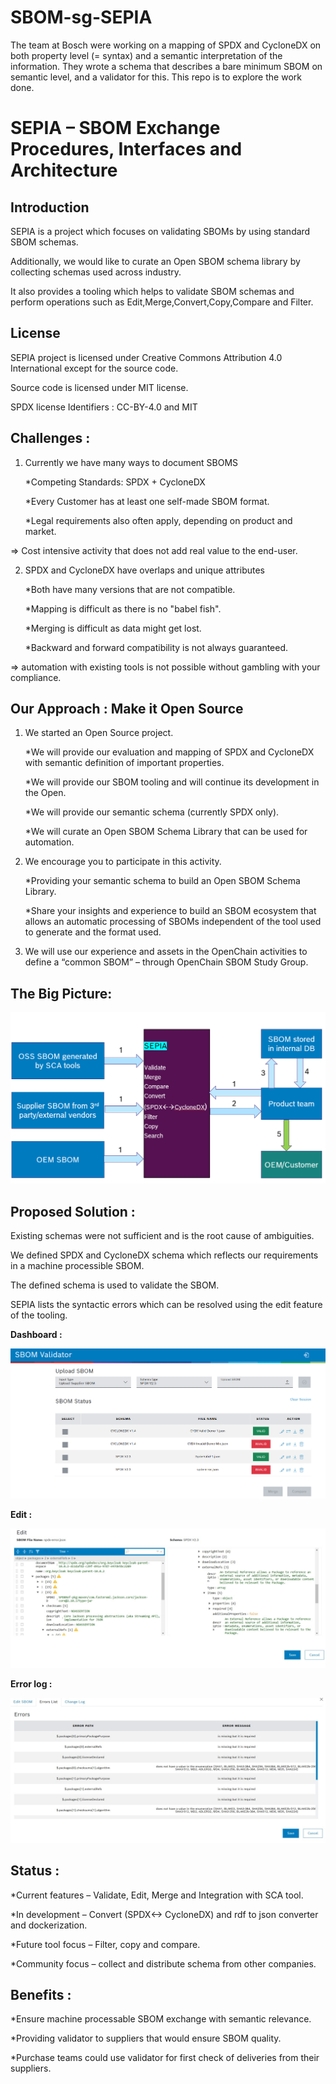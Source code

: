 # SBOM-sg-SEPIA

The team at Bosch were working on a mapping of SPDX and CycloneDX on both property level (= syntax) and a semantic interpretation of the information. They wrote a schema that describes a bare minimum SBOM on semantic level, and a validator for this. This repo is to explore the work done.

# SEPIA – SBOM Exchange Procedures, Interfaces and Architecture

## Introduction 

SEPIA is a project which focuses on validating SBOMs by using standard SBOM schemas. 

Additionally, we would like to curate an Open SBOM schema library by collecting schemas used across industry.

It also provides a tooling which helps to validate SBOM schemas and perform operations such as Edit,Merge,Convert,Copy,Compare and Filter.


## License

SEPIA project is licensed under Creative Commons Attribution 4.0 International except for the source code.

Source code is licensed under MIT license.

SPDX license Identifiers : CC-BY-4.0 and MIT


## Challenges :

1. Currently we have many ways to document SBOMS

    *Competing Standards: SPDX + CycloneDX

    *Every Customer has at least one self-made SBOM format.

    *Legal requirements also often apply, depending on product and market.

=> Cost intensive activity that does not add real value to the end-user.

2. SPDX and CycloneDX have overlaps and unique attributes

    *Both have many versions that are not compatible.

    *Mapping is difficult as there is no "babel fish".

    *Merging is difficult as data might get lost.

    *Backward and forward compatibility is not always guaranteed.

=> automation with existing tools is not possible without gambling with your compliance.


## Our Approach : Make it Open Source

1.  We started an Open Source project.

    *We will provide our evaluation and mapping of SPDX and CycloneDX with semantic definition of important properties.

    *We will provide our SBOM tooling and will continue its development in the Open.

    *We will provide our semantic schema (currently SPDX only).

    *We will curate an Open SBOM Schema Library that can be used for automation.

2.  We encourage you to participate in this activity.

    *Providing your semantic schema to build an Open SBOM Schema Library.

    *Share your insights and experience to build an SBOM ecosystem that allows an automatic processing of SBOMs independent of the tool used to generate and the format used.

3.  We will use our experience and assets in the OpenChain activities to define a “common SBOM” –  through OpenChain SBOM Study Group.


## The Big Picture:

![alt text](SEPIA-workflow.png)

## Proposed Solution :

Existing schemas were not sufficient and is the root cause of ambiguities.

We defined SPDX and CycloneDX schema which reflects our requirements in a machine processible SBOM.

The defined schema is used to validate the SBOM.

SEPIA lists the syntactic errors which can be resolved using the edit feature of the tooling.

**Dashboard :** 

![alt text](Dashboard.png)

**Edit :** 

![alt text](image-2.png)

**Error log :**

![alt text](image-3.png)


## Status :

*Current features – Validate, Edit, Merge and Integration with SCA tool.

*In development – Convert (SPDX<-> CycloneDX) and rdf to json converter and dockerization.

*Future tool focus – Filter, copy and compare.

*Community focus – collect and distribute schema from other companies.


## Benefits :

*Ensure machine processable SBOM exchange with semantic relevance.

*Providing validator to suppliers that would ensure SBOM quality.

*Purchase teams could use validator for first check of deliveries from their suppliers.
    


